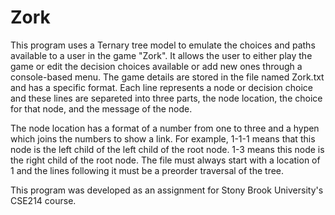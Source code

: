 # Zork

This program uses a Ternary tree model to emulate the choices and paths available to a user in the game "Zork".
It allows the user to either play the game or edit the decision choices available or add new ones through a console-based menu.
The game details are stored in the file named Zork.txt and has a specific format. Each line represents a node or decision choice and these lines are separeted into three parts, the node location, the choice for that node, and the message of the node.

The node location has a format of a number from one to three and a hypen which joins the numbers to show a link.
For example, 1-1-1 means that this node is the left child of the left child of the root node.
1-3 means this node is the right child of the root node.
The file must always start with a location of 1 and the lines following it must be a preorder traversal of the tree.

This program was developed as an assignment for Stony Brook University's CSE214 course.
